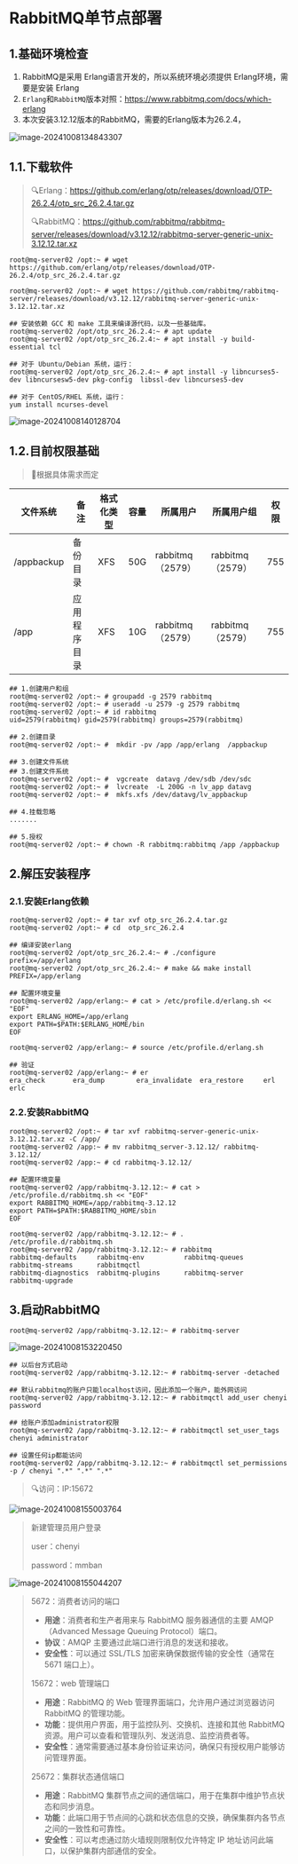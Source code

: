 # RabbitMQ单节点部署

## 1.基础环境检查

1. RabbitMQ是采用 Erlang语言开发的，所以系统环境必须提供 Erlang环境，需要是安装 Erlang
2. `Erlang`和`RabbitMQ`版本对照：https://www.rabbitmq.com/docs/which-erlang
3. 本次安装3.12.12版本的RabbitMQ，需要的Erlang版本为26.2.4，

![image-20241008134843307](./000.picture/image-20241008134843307.png)

## 1.1.下载软件

>:mag:Erlang：https://github.com/erlang/otp/releases/download/OTP-26.2.4/otp_src_26.2.4.tar.gz
>
>:mag:RabbitMQ：https://github.com/rabbitmq/rabbitmq-server/releases/download/v3.12.12/rabbitmq-server-generic-unix-3.12.12.tar.xz

~~~shell
root@mq-server02 /opt:~ # wget https://github.com/erlang/otp/releases/download/OTP-26.2.4/otp_src_26.2.4.tar.gz

root@mq-server02 /opt:~ # wget https://github.com/rabbitmq/rabbitmq-server/releases/download/v3.12.12/rabbitmq-server-generic-unix-3.12.12.tar.xz

## 安装依赖 GCC 和 make 工具来编译源代码，以及一些基础库。
root@mq-server02 /opt/otp_src_26.2.4:~ # apt update
root@mq-server02 /opt/otp_src_26.2.4:~ # apt install -y build-essential tcl

## 对于 Ubuntu/Debian 系统，运行：
root@mq-server02 /opt/otp_src_26.2.4:~ # apt install -y libncurses5-dev libncursesw5-dev pkg-config  libssl-dev libncurses5-dev

## 对于 CentOS/RHEL 系统，运行：
yum install ncurses-devel
~~~

![image-20241008140128704](./000.picture/image-20241008140128704.png)

## 1.2.目前权限基础

>:bell:根据具体需求而定

| 文件系统   | 备注         | 格式化类型 | 容量 | 所属用户         | 所属用户组       | 权限 |
| ---------- | ------------ | ---------- | ---- | ---------------- | ---------------- | ---- |
| /appbackup | 备份目录     | XFS        | 50G  | rabbitmq（2579） | rabbitmq（2579） | 755  |
| /app       | 应用程序目录 | XFS        | 10G  | rabbitmq（2579） | rabbitmq（2579） | 755  |

~~~shell
## 1.创建用户和组
root@mq-server02 /opt:~ # groupadd -g 2579 rabbitmq
root@mq-server02 /opt:~ # useradd -u 2579 -g 2579 rabbitmq
root@mq-server02 /opt:~ # id rabbitmq
uid=2579(rabbitmq) gid=2579(rabbitmq) groups=2579(rabbitmq)

## 2.创建目录
root@mq-server02 /opt:~ #  mkdir -pv /app /app/erlang  /appbackup

## 3.创建文件系统
## 3.创建文件系统
root@mq-server02 /opt:~ #  vgcreate  datavg /dev/sdb /dev/sdc
root@mq-server02 /opt:~ #  lvcreate  -L 200G -n lv_app datavg 
root@mq-server02 /opt:~ #  mkfs.xfs /dev/datavg/lv_appbackup

## 4.挂载忽略
.......

## 5.授权
root@mq-server02 /opt:~ # chown -R rabbitmq:rabbitmq /app /appbackup
~~~

## 2.解压安装程序

### 2.1.安装Erlang依赖

~~~shell
root@mq-server02 /opt:~ # tar xvf otp_src_26.2.4.tar.gz 
root@mq-server02 /opt:~ # cd  otp_src_26.2.4

## 编译安装erlang
root@mq-server02 /opt/otp_src_26.2.4:~ # ./configure prefix=/app/erlang
root@mq-server02 /opt/otp_src_26.2.4:~ # make && make install PREFIX=/app/erlang

## 配置环境变量
root@mq-server02 /app/erlang:~ # cat > /etc/profile.d/erlang.sh << "EOF"
export ERLANG_HOME=/app/erlang
export PATH=$PATH:$ERLANG_HOME/bin
EOF

root@mq-server02 /app/erlang:~ # source /etc/profile.d/erlang.sh

## 验证
root@mq-server02 /app/erlang:~ # er
era_check       era_dump        era_invalidate  era_restore     erl             erlc            
~~~

### 2.2.安装RabbitMQ

~~~shell
root@mq-server02 /opt:~ # tar xvf rabbitmq-server-generic-unix-3.12.12.tar.xz -C /app/
root@mq-server02 /app:~ # mv rabbitmq_server-3.12.12/ rabbitmq-3.12.12/    
root@mq-server02 /app:~ # cd rabbitmq-3.12.12/

## 配置环境变量
root@mq-server02 /app/rabbitmq-3.12.12:~ # cat > /etc/profile.d/rabbitmq.sh << "EOF"
export RABBITMQ_HOME=/app/rabbitmq-3.12.12
export PATH=$PATH:$RABBITMQ_HOME/sbin
EOF

root@mq-server02 /app/rabbitmq-3.12.12:~ # . /etc/profile.d/rabbitmq.sh
root@mq-server02 /app/rabbitmq-3.12.12:~ # rabbitmq
rabbitmq-defaults     rabbitmq-env          rabbitmq-queues       rabbitmq-streams      rabbitmqctl         
rabbitmq-diagnostics  rabbitmq-plugins      rabbitmq-server       rabbitmq-upgrade
~~~

## 3.启动RabbitMQ

~~~shell
root@mq-server02 /app/rabbitmq-3.12.12:~ # rabbitmq-server 
~~~

![image-20241008153220450](./000.picture/image-20241008153220450.png)

~~~shell
## 以后台方式启动
root@mq-server02 /app/rabbitmq-3.12.12:~ # rabbitmq-server -detached

## 默认rabbitmq的账户只能localhost访问，因此添加一个账户，能外网访问
root@mq-server02 /app/rabbitmq-3.12.12:~ # rabbitmqctl add_user chenyi password

## 给账户添加administrator权限
root@mq-server02 /app/rabbitmq-3.12.12:~ # rabbitmqctl set_user_tags chenyi administrator

## 设置任何ip都能访问
root@mq-server02 /app/rabbitmq-3.12.12:~ # rabbitmqctl set_permissions -p / chenyi ".*" ".*" ".*"
~~~

>:mag:访问：IP:15672

![image-20241008155003764](./000.picture/image-20241008155003764.png)

>新建管理员用户登录
>
>user：chenyi
>
>password：mmban

![image-20241008155044207](./000.picture/image-20241008155044207.png)

>5672：消费者访问的端口
>
>- **用途**：消费者和生产者用来与 RabbitMQ 服务器通信的主要 AMQP（Advanced Message Queuing Protocol）端口。
>- **协议**：AMQP 主要通过此端口进行消息的发送和接收。
>- **安全性**：可以通过 SSL/TLS 加密来确保数据传输的安全性（通常在 5671 端口上）。
>
>15672：web 管理端口
>
>- **用途**：RabbitMQ 的 Web 管理界面端口，允许用户通过浏览器访问 RabbitMQ 的管理功能。
>- **功能**：提供用户界面，用于监控队列、交换机、连接和其他 RabbitMQ 资源。用户可以查看和管理队列、发送消息、监控消费者等。
>- **安全性**：通常需要通过基本身份验证来访问，确保只有授权用户能够访问管理界面。
>
>25672：集群状态通信端口
>
>- **用途**：RabbitMQ 集群节点之间的通信端口，用于在集群中维护节点状态和同步消息。
>- **功能**：此端口用于节点间的心跳和状态信息的交换，确保集群内各节点之间的一致性和可靠性。
>- **安全性**：可以考虑通过防火墙规则限制仅允许特定 IP 地址访问此端口，以保护集群内部通信的安全。
